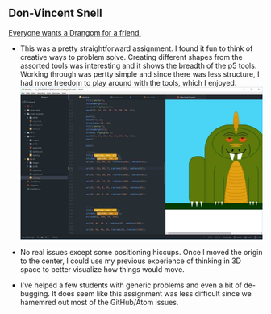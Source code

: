 ## Don-Vincent Snell

[Everyone wants a Drangom for a friend.](https://dvsnell.github.io/120-work/hw-4/)

* This was a pretty straightforward assignment.  I found it fun to think of creative ways to problem solve.  Creating different shapes from the assorted tools was interesting and it shows the breadth of the p5 tools.  Working through was pertty simple and since there was less structure, I had more freedom to play around with the tools, which I enjoyed. ![Preview in Action](./images/preview.jpg)

* No real issues except some positioning hiccups.  Once I moved the origin to the center, I could use my previous experience of thinking in 3D space to better visualize how things would move.

* I've helped a few students with generic problems and even a bit of de-bugging.  It does seem like this assignment was less difficult since we hamemred out most of the GitHub/Atom issues.
